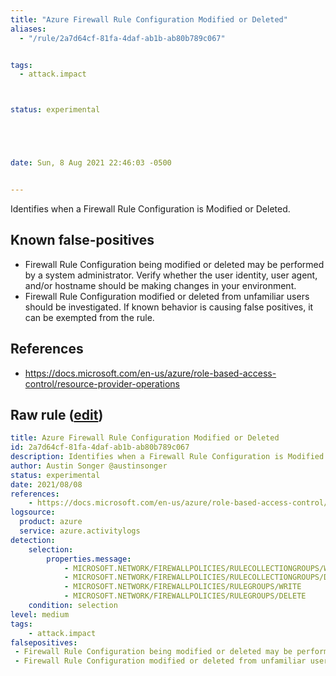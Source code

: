 ```yaml
---
title: "Azure Firewall Rule Configuration Modified or Deleted"
aliases:
  - "/rule/2a7d64cf-81fa-4daf-ab1b-ab80b789c067"


tags:
  - attack.impact



status: experimental





date: Sun, 8 Aug 2021 22:46:03 -0500


---
```


Identifies when a Firewall Rule Configuration is Modified or Deleted.

<!--more-->


## Known false-positives

* Firewall Rule Configuration being modified or deleted may be performed by a system administrator. Verify whether the user identity, user agent, and/or hostname should be making changes in your environment.
* Firewall Rule Configuration modified or deleted from unfamiliar users should be investigated. If known behavior is causing false positives, it can be exempted from the rule.



## References

* https://docs.microsoft.com/en-us/azure/role-based-access-control/resource-provider-operations


## Raw rule ([edit](https://github.com/SigmaHQ/sigma/edit/master/rules/cloud/azure/azure_network_firewall_rule_modified_or_deleted.yml))
```yaml
title: Azure Firewall Rule Configuration Modified or Deleted
id: 2a7d64cf-81fa-4daf-ab1b-ab80b789c067
description: Identifies when a Firewall Rule Configuration is Modified or Deleted.
author: Austin Songer @austinsonger
status: experimental
date: 2021/08/08
references:
    - https://docs.microsoft.com/en-us/azure/role-based-access-control/resource-provider-operations
logsource:
  product: azure
  service: azure.activitylogs
detection:
    selection:
        properties.message:
            - MICROSOFT.NETWORK/FIREWALLPOLICIES/RULECOLLECTIONGROUPS/WRITE
            - MICROSOFT.NETWORK/FIREWALLPOLICIES/RULECOLLECTIONGROUPS/DELETE
            - MICROSOFT.NETWORK/FIREWALLPOLICIES/RULEGROUPS/WRITE
            - MICROSOFT.NETWORK/FIREWALLPOLICIES/RULEGROUPS/DELETE
    condition: selection
level: medium
tags:
    - attack.impact
falsepositives:
 - Firewall Rule Configuration being modified or deleted may be performed by a system administrator. Verify whether the user identity, user agent, and/or hostname should be making changes in your environment. 
 - Firewall Rule Configuration modified or deleted from unfamiliar users should be investigated. If known behavior is causing false positives, it can be exempted from the rule.

```
